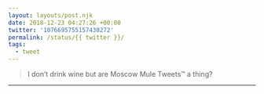 ```yaml
---
layout: layouts/post.njk
date: 2018-12-23 04:27:26 +00:00
twitter: '1076695755157430272'
permalink: /status/{{ twitter }}/
tags: 
  - tweet
---
```


> I don’t drink wine but are Moscow Mule Tweets™ a thing?

---
